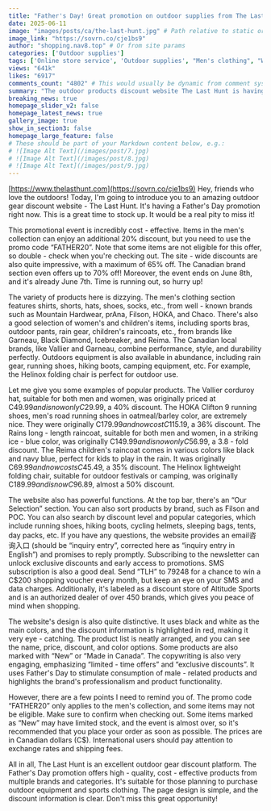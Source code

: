 ```yaml
---
title: "Father's Day! Great promotion on outdoor supplies from The Last Hunt. Multiple brands up to 70% off. Stock up now!"
date: 2025-06-11
image: "images/posts/ca/the-last-hunt.jpg" # Path relative to static or assets
image_link: "https://sovrn.co/cje1bs9"
author: "shopping.nav8.top" # Or from site params
categories: ['Outdoor supplies']
tags: ['Online store service', 'Outdoor supplies', "Men's clothing", "Women's clothing", "Children's products", 'Running shoes', 'Hiking shoes', 'Folding chairs', 'Road running shoes', "Men's hats", "Men's footwear", "Women's rain gear", "Children's equipment", 'Camping equipment', 'Sports apparel', 'Rain gear']
views: "641k"
likes: "6917"
comments_count: "4802" # This would usually be dynamic from comment system
summary: "The outdoor products discount website The Last Hunt is having a Father's Day promotion, which ends on June 8th. There is a maximum of 65% off the whole store, and an additional 20% discount on the men's series. The products are diverse, with powerful functions and unique designs. Several popular products are recommended, and at the same time, matters needing attention such as using the promo code are reminded. Don't miss this great opportunity to stock up."
breaking_news: true   
homepage_slider_v2: false  
homepage_latest_news: true  
gallery_image: true  
show_in_section3: false
homepage_large_feature: false
# These should be part of your Markdown content below, e.g.:
# ![Image Alt Text](/images/post/7.jpg)
# ![Image Alt Text](/images/post/8.jpg)
# ![Image Alt Text](/images/post/9.jpg)
---
```

[https://www.thelasthunt.com](https://sovrn.co/cje1bs9)
Hey, friends who love the outdoors! Today, I'm going to introduce you to an amazing outdoor gear discount website - The Last Hunt. It's having a Father's Day promotion right now. This is a great time to stock up. It would be a real pity to miss it!

This promotional event is incredibly cost - effective. Items in the men's collection can enjoy an additional 20% discount, but you need to use the promo code “FATHER20”. Note that some items are not eligible for this offer, so double - check when you're checking out. The site - wide discounts are also quite impressive, with a maximum of 65% off. The Canadian brand section even offers up to 70% off! Moreover, the event ends on June 8th, and it's already June 7th. Time is running out, so hurry up!

The variety of products here is dizzying. The men's clothing section features shirts, shorts, hats, shoes, socks, etc., from well - known brands such as Mountain Hardwear, prAna, Filson, HOKA, and Chaco. There's also a good selection of women's and children's items, including sports bras, outdoor pants, rain gear, children's raincoats, etc., from brands like Garneau, Black Diamond, Icebreaker, and Reima. The Canadian local brands, like Vallier and Garneau, combine performance, style, and durability perfectly. Outdoors equipment is also available in abundance, including rain gear, running shoes, hiking boots, camping equipment, etc. For example, the Helinox folding chair is perfect for outdoor use.

Let me give you some examples of popular products. The Vallier corduroy hat, suitable for both men and women, was originally priced at C$49.99 and is now only C$29.99, a 40% discount. The HOKA Clifton 9 running shoes, men's road running shoes in oatmeal/barley color, are extremely nice. They were originally C$179.99 and now cost C$115.19, a 36% discount. The Rains long - length raincoat, suitable for both men and women, in a striking ice - blue color, was originally C$149.99 and is now only C$56.99, a 3.8 - fold discount. The Reima children's raincoat comes in various colors like black and navy blue, perfect for kids to play in the rain. It was originally C$69.99 and now costs C$45.49, a 35% discount. The Helinox lightweight folding chair, suitable for outdoor festivals or camping, was originally C$189.99 and is now C$96.89, almost a 50% discount.

The website also has powerful functions. At the top bar, there's an “Our Selection” section. You can also sort products by brand, such as Filson and POC. You can also search by discount level and popular categories, which include running shoes, hiking boots, cycling helmets, sleeping bags, tents, day packs, etc. If you have any questions, the website provides an email咨询入口 (should be “inquiry entry”, corrected here as “inquiry entry in English”) and promises to reply promptly. Subscribing to the newsletter can unlock exclusive discounts and early access to promotions. SMS subscription is also a good deal. Send “TLH” to 79248 for a chance to win a C$200 shopping voucher every month, but keep an eye on your SMS and data charges. Additionally, it's labeled as a discount store of Altitude Sports and is an authorized dealer of over 450 brands, which gives you peace of mind when shopping.

The website's design is also quite distinctive. It uses black and white as the main colors, and the discount information is highlighted in red, making it very eye - catching. The product list is neatly arranged, and you can see the name, price, discount, and color options. Some products are also marked with “New” or “Made in Canada”. The copywriting is also very engaging, emphasizing “limited - time offers” and “exclusive discounts”. It uses Father's Day to stimulate consumption of male - related products and highlights the brand's professionalism and product functionality.

However, there are a few points I need to remind you of. The promo code “FATHER20” only applies to the men's collection, and some items may not be eligible. Make sure to confirm when checking out. Some items marked as “New” may have limited stock, and the event is almost over, so it's recommended that you place your order as soon as possible. The prices are in Canadian dollars (C$). International users should pay attention to exchange rates and shipping fees.

All in all, The Last Hunt is an excellent outdoor gear discount platform. The Father's Day promotion offers high - quality, cost - effective products from multiple brands and categories. It's suitable for those planning to purchase outdoor equipment and sports clothing. The page design is simple, and the discount information is clear. Don't miss this great opportunity! 
